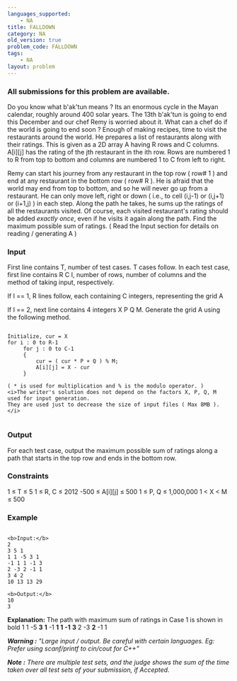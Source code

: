 ```yaml
---
languages_supported:
    - NA
title: FALLDOWN
category: NA
old_version: true
problem_code: FALLDOWN
tags:
    - NA
layout: problem
---
```

###  All submissions for this problem are available. 

Do you know what b'ak'tun means ? Its an enormous cycle in the Mayan calendar, roughly around 400 solar years. The 13th b'ak'tun is going to end this December and our chef Remy is worried about it. What can a chef do if the world is going to end soon ? Enough of making recipes, time to visit the restaurants around the world. He prepares a list of restaurants along with their ratings. This is given as a 2D array A having R rows and C columns. A\[i\]\[j\] has the rating of the jth restaurant in the ith row. Rows are numbered 1 to R from top to bottom and columns are numbered 1 to C from left to right.

Remy can start his journey from any restaurant in the top row ( row# 1 ) and end at any restaurant in the bottom row ( row# R ). He is afraid that the world may end from top to bottom, and so he will never go up from a restaurant. He can only move left, right or down ( i.e., to cell (i,j-1) or (i,j+1) or (i+1,j) ) in each step. Along the path he takes, he sums up the ratings of all the restaurants visited. Of course, each visited restaurant's rating should be added _exactly once_, even if he visits it again along the path. Find the maximum possible sum of ratings.
( Read the Input section for details on reading / generating A )

### Input

First line contains T, number of test cases. T cases follow. In each test case, first line contains R C I, number of rows, number of columns and the method of taking input, respectively.

If I == 1, R lines follow, each containing C integers, representing the grid A

If I == 2, next line contains 4 integers X P Q M. Generate the grid A using the following method.

```

Initialize, cur = X
for i : 0 to R-1
     for j : 0 to C-1
     {
         cur = ( cur * P + Q ) % M;
         A[i][j] = X - cur
     }

( * is used for multiplication and % is the modulo operator. )
<i>The writer's solution does not depend on the factors X, P, Q, M used for input generation.
They are used just to decrease the size of input files ( Max 8MB ).</i>


```
### Output

For each test case, output the maximum possible sum of ratings along a path that starts in the top row and ends in the bottom row.

### Constraints

1 ≤ T ≤ 5
1 ≤ R, C ≤ 2012
-500 ≤ A\[i\]\[j\] ≤ 500
1 ≤ P, Q ≤ 1,000,000
1 < X < M ≤ 500

### Example

```

<b>Input:</b>
2
3 5 1
1 1 -5 3 1
-1 1 1 -1 3
2 -3 2 -1 1
3 4 2
10 13 13 29

<b>Output:</b>
10
3

```

**Explanation:**
The path with maximum sum of ratings in Case 1 is shown in bold 
 1  1 -5 **3** **1** -1  **1**  **1** **-1**  **3**  2 -3  **2** -1  1 


_**Warning :** "Large input / output. Be careful with certain languages. Eg: Prefer using scanf/printf to cin/cout for C++"_

_**Note :** There are multiple test sets, and the judge shows the sum of the time taken over all test sets of your submission, if Accepted._